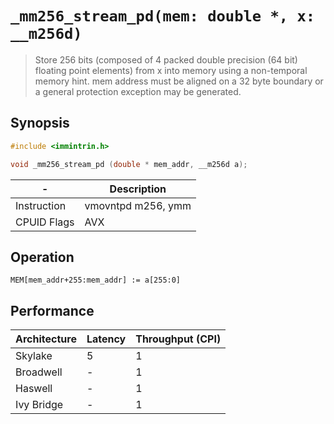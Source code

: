 `_mm256_stream_pd(mem: double *, x: __m256d)`
=============================================

> Store 256 bits (composed of 4 packed double precision (64 bit) floating point elements) from x into memory using a non-temporal memory hint. mem address must be aligned on a 32 byte boundary or a general protection exception may be generated.

## Synopsis

```c
#include <immintrin.h>

void _mm256_stream_pd (double * mem_addr, __m256d a);
```

| -           | Description        |
| ----------- | ------------------ |
| Instruction | vmovntpd m256, ymm |
| CPUID Flags | AVX                |

## Operation

```
MEM[mem_addr+255:mem_addr] := a[255:0]
```

## Performance

| Architecture | Latency | Throughput (CPI) |
| ------------ | ------- | ---------------- |
| Skylake      | 5       | 1                |
| Broadwell    | -       | 1                |
| Haswell      | -       | 1                |
| Ivy Bridge   | -       | 1                |
